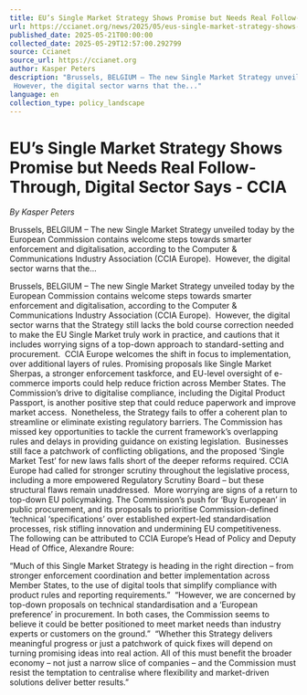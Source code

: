 ```yaml
---
title: EU’s Single Market Strategy Shows Promise but Needs Real Follow-Through, Digital Sector Says - CCIA
url: https://ccianet.org/news/2025/05/eus-single-market-strategy-shows-promise-but-needs-real-follow-through-digital-sector-says/
published_date: 2025-05-21T00:00:00
collected_date: 2025-05-29T12:57:00.292799
source: Ccianet
source_url: https://ccianet.org
author: Kasper Peters
description: "Brussels, BELGIUM – The new Single Market Strategy unveiled today by the European Commission contains welcome steps towards smarter enforcement and digitalisation, according to the Computer &amp; Communications Industry Association (CCIA Europe).  
 However, the digital sector warns that the..."
language: en
collection_type: policy_landscape
---
```


# EU’s Single Market Strategy Shows Promise but Needs Real Follow-Through, Digital Sector Says - CCIA

*By Kasper Peters*

Brussels, BELGIUM – The new Single Market Strategy unveiled today by the European Commission contains welcome steps towards smarter enforcement and digitalisation, according to the Computer &amp; Communications Industry Association (CCIA Europe).  
 However, the digital sector warns that the...

Brussels, BELGIUM – The new Single Market Strategy unveiled today by the European Commission contains welcome steps towards smarter enforcement and digitalisation, according to the Computer &amp; Communications Industry Association (CCIA Europe).  
 However, the digital sector warns that the Strategy still lacks the bold course correction needed to make the EU Single Market truly work in practice, and cautions that it includes worrying signs of a top-down approach to standard-setting and procurement.  
 CCIA Europe welcomes the shift in focus to implementation, over additional layers of rules. Promising proposals like Single Market Sherpas, a stronger enforcement taskforce, and EU-level oversight of e-commerce imports could help reduce friction across Member States. The Commission’s drive to digitalise compliance, including the Digital Product Passport, is another positive step that could reduce paperwork and improve market access.  
 Nonetheless, the Strategy fails to offer a coherent plan to streamline or eliminate existing regulatory barriers. The Commission has missed key opportunities to tackle the current framework’s overlapping rules and delays in providing guidance on existing legislation.  
 Businesses still face a patchwork of conflicting obligations, and the proposed ‘Single Market Test’ for new laws falls short of the deeper reforms required. CCIA Europe had called for stronger scrutiny throughout the legislative process, including a more empowered Regulatory Scrutiny Board – but these structural flaws remain unaddressed.  
 More worrying are signs of a return to top-down EU policymaking. The Commission’s push for ‘Buy European’ in public procurement, and its proposals to prioritise Commission-defined ‘technical ‘specifications’ over established expert-led standardisation processes, risk stifling innovation and undermining EU competitiveness.  
 The following can be attributed to CCIA Europe’s Head of Policy and Deputy Head of Office, Alexandre Roure:  
 
 “Much of this Single Market Strategy is heading in the right direction – from stronger enforcement coordination and better implementation across Member States, to the use of digital tools that simplify compliance with product rules and reporting requirements.”  
 “However, we are concerned by top-down proposals on technical standardisation and a ‘European preference’ in procurement. In both cases, the Commission seems to believe it could be better positioned to meet market needs than industry experts or customers on the ground.”  
 “Whether this Strategy delivers meaningful progress or just a patchwork of quick fixes will depend on turning promising ideas into real action. All of this must benefit the broader economy – not just a narrow slice of companies – and the Commission must resist the temptation to centralise where flexibility and market-driven solutions deliver better results.”